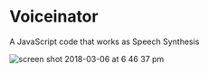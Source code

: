 # Voiceinator
A JavaScript code that works as Speech Synthesis

![screen shot 2018-03-06 at 6 46 37 pm](https://user-images.githubusercontent.com/30717546/37034304-e2e63410-216e-11e8-862d-39efd08c435a.png)
